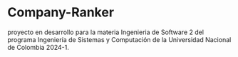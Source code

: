 # Company-Ranker

proyecto en desarrollo para la materia Ingenieria de Software 2 del programa Ingeniería de Sistemas y Computación de la Universidad Nacional de Colombia 2024-1.

